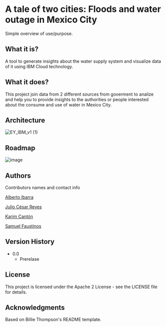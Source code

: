 # A tale of two cities: Floods and water outage in Mexico City
Simple overview of use/purpose.

## What it is?

A tool to generate insights about the water supply system and visualize data of it using IBM Cloud technology.

## What it does?

This project join data from 2 different sources from goverment to analize and help you to provide insights to the authorities or people interested about the consume and use of water in Mexico City.

## Architecture

![EY_IBM_v1 (1)](https://user-images.githubusercontent.com/87026365/199156229-027b7a52-c4a7-4275-a1c9-3d139d51c2d7.jpg)



## Roadmap

![image](https://user-images.githubusercontent.com/87026365/199156539-ddd70464-b895-4b02-ab85-4bcec50d182c.png)



## Authors

Contributors names and contact info

[Alberto Ibarra](https://www.linkedin.com/in/albertoid/)

[Julio César Reyes](www.linkedin.com/in/julio-césar-reyes-86841a1a8/)

[Karim Cantón](https://www.linkedin.com/in/abdel-karim-cantón-71b0401aa/)

[Samuel Faustinos](www.linkedin.com/in/samuelfaustinos/)

## Version History

* 0.0
    * Prerelase
    
## License
This project is licensed under the Apache 2 License - see the LICENSE file for details.

## Acknowledgments
Based on Billie Thompson's README template.
